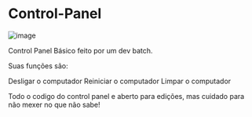 # Control-Panel
![image](https://user-images.githubusercontent.com/113141537/189220679-c27999ff-59b7-4791-baa5-26a7cdd8212f.png)

Control Panel Básico feito por um dev batch.

Suas funções são:

Desligar o computador
Reiniciar o computador
Limpar o computador

Todo o codigo do control panel e aberto para edições, mas cuidado para não mexer no que não sabe!

